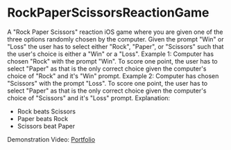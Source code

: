 # RockPaperScissorsReactionGame
A "Rock Paper Scissors" reaction iOS game where you are given one of the three options randomly chosen by the computer. Given the prompt "Win" or "Loss" the user has to select either "Rock", "Paper", or "Scissors" such that the user's choice is either a "Win" or a "Loss".
Example 1:
Computer has chosen "Rock" with the prompt "Win". To score one point, the user has to select "Paper" as that is the only correct choice given the computer's choice of "Rock" and it's "Win" prompt.
Example 2:
Computer has chosen "Scissors" with the prompt "Loss". To score one point, the user has to select "Paper" as that is the only correct choice given the computer's choice of "Scissors" and it's "Loss" prompt.
Explanation:
- Rock beats Scissors
- Paper beats Rock
- Scissors beat Paper

Demonstration Video:
<a href="https://jansulejmani.github.io" target="_blank">Portfolio</a>

